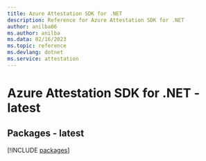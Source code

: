 ```yaml
---
title: Azure Attestation SDK for .NET
description: Reference for Azure Attestation SDK for .NET
author: anilba06
ms.author: anilba
ms.data: 02/16/2023
ms.topic: reference
ms.devlang: dotnet
ms.service: attestation
---
```

# Azure Attestation SDK for .NET - latest
## Packages - latest
[!INCLUDE [packages](attestation-index.md)]